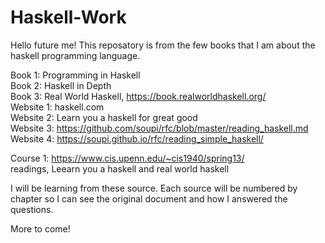 # Haskell-Work

Hello future me! This reposatory is from the few books that I am about the haskell programming language. 

Book 1: Programming in Haskell  
Book 2: Haskell in Depth  
Book 3: Real World Haskell, https://book.realworldhaskell.org/  
Website 1: haskell.com  
Website 2: Learn you a haskell for great good   
Website 3: https://github.com/soupi/rfc/blob/master/reading_haskell.md  
Website 4: https://soupi.github.io/rfc/reading_simple_haskell/

Course 1: https://www.cis.upenn.edu/~cis1940/spring13/  
readings, Leearn you a haskell and real world haskell 

I will be learning from these source. Each source will be numbered by chapter so I can see the original document and how I answered the questions. 

More to come!
